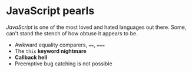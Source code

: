 # JavaScript pearls #

_JavaScript_ is one of the most loved and hated languages out there. Some, can't stand the stench of how obtuse it appears to be.

- Awkward equality comparers, `==`, `===`
- The `this` **keyword nightmare**
- **Callback hell**
- Preemptive bug catching is not possible